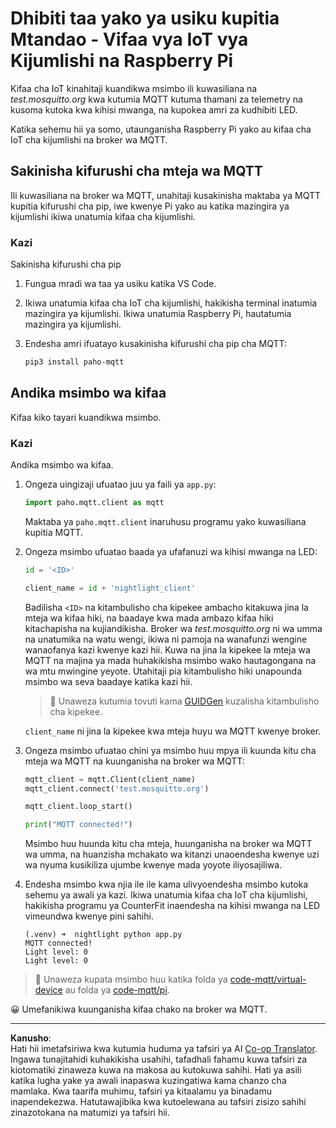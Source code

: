 <!--
CO_OP_TRANSLATOR_METADATA:
{
  "original_hash": "90fb93446e03c38f3c0e4009c2471906",
  "translation_date": "2025-08-27T22:14:22+00:00",
  "source_file": "1-getting-started/lessons/4-connect-internet/single-board-computer-mqtt.md",
  "language_code": "sw"
}
-->
# Dhibiti taa yako ya usiku kupitia Mtandao - Vifaa vya IoT vya Kijumlishi na Raspberry Pi

Kifaa cha IoT kinahitaji kuandikwa msimbo ili kuwasiliana na *test.mosquitto.org* kwa kutumia MQTT kutuma thamani za telemetry na kusoma kutoka kwa kihisi mwanga, na kupokea amri za kudhibiti LED.

Katika sehemu hii ya somo, utaunganisha Raspberry Pi yako au kifaa cha IoT cha kijumlishi na broker wa MQTT.

## Sakinisha kifurushi cha mteja wa MQTT

Ili kuwasiliana na broker wa MQTT, unahitaji kusakinisha maktaba ya MQTT kupitia kifurushi cha pip, iwe kwenye Pi yako au katika mazingira ya kijumlishi ikiwa unatumia kifaa cha kijumlishi.

### Kazi

Sakinisha kifurushi cha pip

1. Fungua mradi wa taa ya usiku katika VS Code.

1. Ikiwa unatumia kifaa cha IoT cha kijumlishi, hakikisha terminal inatumia mazingira ya kijumlishi. Ikiwa unatumia Raspberry Pi, hautatumia mazingira ya kijumlishi.

1. Endesha amri ifuatayo kusakinisha kifurushi cha pip cha MQTT:

    ```sh
    pip3 install paho-mqtt
    ```

## Andika msimbo wa kifaa

Kifaa kiko tayari kuandikwa msimbo.

### Kazi

Andika msimbo wa kifaa.

1. Ongeza uingizaji ufuatao juu ya faili ya `app.py`:

    ```python
    import paho.mqtt.client as mqtt
    ```

    Maktaba ya `paho.mqtt.client` inaruhusu programu yako kuwasiliana kupitia MQTT.

1. Ongeza msimbo ufuatao baada ya ufafanuzi wa kihisi mwanga na LED:

    ```python
    id = '<ID>'

    client_name = id + 'nightlight_client'
    ```

    Badilisha `<ID>` na kitambulisho cha kipekee ambacho kitakuwa jina la mteja wa kifaa hiki, na baadaye kwa mada ambazo kifaa hiki kitachapisha na kujiandikisha. Broker wa *test.mosquitto.org* ni wa umma na unatumika na watu wengi, ikiwa ni pamoja na wanafunzi wengine wanaofanya kazi kwenye kazi hii. Kuwa na jina la kipekee la mteja wa MQTT na majina ya mada huhakikisha msimbo wako hautagongana na wa mtu mwingine yeyote. Utahitaji pia kitambulisho hiki unapounda msimbo wa seva baadaye katika kazi hii.

    > 💁 Unaweza kutumia tovuti kama [GUIDGen](https://www.guidgen.com) kuzalisha kitambulisho cha kipekee.

    `client_name` ni jina la kipekee kwa mteja huyu wa MQTT kwenye broker.

1. Ongeza msimbo ufuatao chini ya msimbo huu mpya ili kuunda kitu cha mteja wa MQTT na kuunganisha na broker wa MQTT:

    ```python
    mqtt_client = mqtt.Client(client_name)
    mqtt_client.connect('test.mosquitto.org')
    
    mqtt_client.loop_start()

    print("MQTT connected!")
    ```

    Msimbo huu huunda kitu cha mteja, huunganisha na broker wa MQTT wa umma, na huanzisha mchakato wa kitanzi unaoendesha kwenye uzi wa nyuma kusikiliza ujumbe kwenye mada yoyote iliyosajiliwa.

1. Endesha msimbo kwa njia ile ile kama ulivyoendesha msimbo kutoka sehemu ya awali ya kazi. Ikiwa unatumia kifaa cha IoT cha kijumlishi, hakikisha programu ya CounterFit inaendesha na kihisi mwanga na LED vimeundwa kwenye pini sahihi.

    ```output
    (.venv) ➜  nightlight python app.py 
    MQTT connected!
    Light level: 0
    Light level: 0
    ```

> 💁 Unaweza kupata msimbo huu katika folda ya [code-mqtt/virtual-device](../../../../../1-getting-started/lessons/4-connect-internet/code-mqtt/virtual-device) au folda ya [code-mqtt/pi](../../../../../1-getting-started/lessons/4-connect-internet/code-mqtt/pi).

😀 Umefanikiwa kuunganisha kifaa chako na broker wa MQTT.

---

**Kanusho**:  
Hati hii imetafsiriwa kwa kutumia huduma ya tafsiri ya AI [Co-op Translator](https://github.com/Azure/co-op-translator). Ingawa tunajitahidi kuhakikisha usahihi, tafadhali fahamu kuwa tafsiri za kiotomatiki zinaweza kuwa na makosa au kutokuwa sahihi. Hati ya asili katika lugha yake ya awali inapaswa kuzingatiwa kama chanzo cha mamlaka. Kwa taarifa muhimu, tafsiri ya kitaalamu ya binadamu inapendekezwa. Hatutawajibika kwa kutoelewana au tafsiri zisizo sahihi zinazotokana na matumizi ya tafsiri hii.